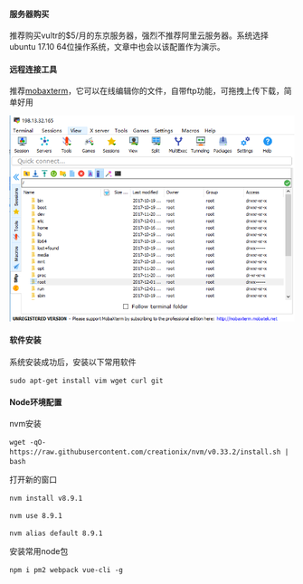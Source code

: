 #### 服务器购买

推荐购买vultr的$5/月的东京服务器，强烈不推荐阿里云服务器。系统选择ubuntu 17.10 64位操作系统，文章中也会以该配置作为演示。

#### 远程连接工具

推荐[mobaxterm](http://mobaxterm.mobatek.net/)，它可以在线编辑你的文件，自带ftp功能，可拖拽上传下载，简单好用

![](/assets/2017-12-01_172321.png)

#### 软件安装

系统安装成功后，安装以下常用软件

`sudo apt-get install vim wget curl git`

#### Node环境配置

nvm安装

`wget -qO- https://raw.githubusercontent.com/creationix/nvm/v0.33.2/install.sh | bash`

打开新的窗口

`nvm install v8.9.1`

`nvm use 8.9.1`

`nvm alias default 8.9.1`

安装常用node包

`npm i pm2 webpack vue-cli -g`


